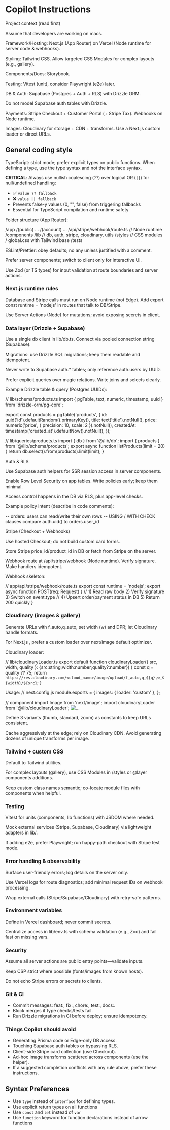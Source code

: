 # Copilot Instructions

Project context (read first)

Assume that developers are working on macs.

Framework/Hosting: Next.js (App Router) on Vercel (Node runtime for server code & webhooks).

Styling: Tailwind CSS. Allow targeted CSS Modules for complex layouts (e.g., gallery).

Components/Docs: Storybook.

Testing: Vitest (unit), consider Playwright (e2e) later.

DB & Auth: Supabase (Postgres + Auth + RLS) with Drizzle ORM.

Do not model Supabase auth tables with Drizzle.

Payments: Stripe Checkout + Customer Portal (+ Stripe Tax). Webhooks on Node runtime.

Images: Cloudinary for storage + CDN + transforms. Use a Next.js custom loader or direct URLs.

## General coding style

TypeScript: strict mode; prefer explicit types on public functions.
When defining a type, use the type syntax and not the interface syntax.

**CRITICAL**: Always use nullish coalescing (`??`) over logical OR (`||`) for null/undefined handling:
- ✅ `value ?? fallback`  
- ❌ `value || fallback`
- Prevents false-y values (0, "", false) from triggering fallbacks
- Essential for TypeScript compilation and runtime safety

Folder structure (App Router):

/app
/(public) ...
/(account) ...
/api/stripe/webhook/route.ts // Node runtime
/components
/lib // db, auth, stripe, cloudinary, utils
/styles // CSS modules / global.css with Tailwind base
/tests

ESLint/Prettier: obey defaults; no any unless justified with a comment.

Prefer server components; switch to client only for interactive UI.

Use Zod (or TS types) for input validation at route boundaries and server actions.

### Next.js runtime rules

Database and Stripe calls must run on Node runtime (not Edge).
Add export const runtime = 'nodejs' in routes that talk to DB/Stripe.

Use Server Actions (Node) for mutations; avoid exposing secrets in client.

### Data layer (Drizzle + Supabase)

Use a single db client in lib/db.ts. Connect via pooled connection string (Supabase).

Migrations: use Drizzle SQL migrations; keep them readable and idempotent.

Never write to Supabase auth.\* tables; only reference auth.users by UUID.

Prefer explicit queries over magic relations. Write joins and selects clearly.

Example Drizzle table & query (Postgres UUIDs):

// lib/schema/products.ts
import { pgTable, text, numeric, timestamp, uuid } from 'drizzle-orm/pg-core';

export const products = pgTable('products', {
id: uuid('id').defaultRandom().primaryKey(),
title: text('title').notNull(),
price: numeric('price', { precision: 10, scale: 2 }).notNull(),
createdAt: timestamp('created_at').defaultNow().notNull(),
});

// lib/queries/products.ts
import { db } from '@/lib/db';
import { products } from '@/lib/schema/products';
export async function listProducts(limit = 20) {
return db.select().from(products).limit(limit);
}

Auth & RLS

Use Supabase auth helpers for SSR session access in server components.

Enable Row Level Security on app tables. Write policies early; keep them minimal.

Access control happens in the DB via RLS, plus app-level checks.

Example policy intent (describe in code comments):

-- orders: users can read/write their own rows
-- USING / WITH CHECK clauses compare auth.uid() to orders.user_id

Stripe (Checkout + Webhooks)

Use hosted Checkout; do not build custom card forms.

Store Stripe price_id/product_id in DB or fetch from Stripe on the server.

Webhook route at /api/stripe/webhook (Node runtime). Verify signature. Make handlers idempotent.

Webhook skeleton:

// app/api/stripe/webhook/route.ts
export const runtime = 'nodejs';
export async function POST(req: Request) {
// 1) Read raw body 2) Verify signature 3) Switch on event.type
// 4) Upsert order/payment status in DB 5) Return 200 quickly
}

### Cloudinary (images & gallery)

Generate URLs with f_auto,q_auto, set width (w) and DPR; let Cloudinary handle formats.

For Next.js <Image>, prefer a custom loader over next/image default optimizer.

Cloudinary loader:

// lib/cloudinaryLoader.ts
export default function cloudinaryLoader({ src, width, quality }: {src:string;width:number;quality?:number}) {
const q = quality ?? 75;
return `https://res.cloudinary.com/<cloud_name>/image/upload/f_auto,q_${q},w_${width}/${src}`;
}

Usage:
// next.config.js
module.exports = {
images: { loader: 'custom' },
};

// component
import Image from 'next/image';
import cloudinaryLoader from '@/lib/cloudinaryLoader';
<Image loader={cloudinaryLoader} src="v123/my-folder/img.jpg" alt="..." width={800} height={600} />

Define 3 variants (thumb, standard, zoom) as constants to keep URLs consistent.

Cache aggressively at the edge; rely on Cloudinary CDN. Avoid generating dozens of unique transforms per image.

### Tailwind + custom CSS

Default to Tailwind utilities.

For complex layouts (gallery), use CSS Modules in /styles or @layer components additions.

Keep custom class names semantic; co-locate module files with components when helpful.

### Testing

Vitest for units (components, lib functions) with JSDOM where needed.

Mock external services (Stripe, Supabase, Cloudinary) via lightweight adapters in lib/.

If adding e2e, prefer Playwright; run happy-path checkout with Stripe test mode.

### Error handling & observability

Surface user-friendly errors; log details on the server only.

Use Vercel logs for route diagnostics; add minimal request IDs on webhook processing.

Wrap external calls (Stripe/Supabase/Cloudinary) with retry-safe patterns.

### Environment variables

Define in Vercel dashboard; never commit secrets.

Centralize access in lib/env.ts with schema validation (e.g., Zod) and fail fast on missing vars.

### Security

Assume all server actions are public entry points—validate inputs.

Keep CSP strict where possible (fonts/images from known hosts).

Do not echo Stripe errors or secrets to clients.

### Git & CI

- Commit messages: feat:, fix:, chore:, test:, docs:.
- Block merges if type checks/tests fail.
- Run Drizzle migrations in CI before deploy; ensure idempotency.

### Things Copilot should avoid

- Generating Prisma code or Edge-only DB access.
- Touching Supabase auth tables or bypassing RLS.
- Client-side Stripe card collection (use Checkout).
- Ad-hoc image transforms scattered across components (use the helper).
- If a suggested completion conflicts with any rule above, prefer these instructions.

## Syntax Preferences

- Use `type` instead of `interface` for defining types.
- Use explicit return types on all functions
- Use `const` and `let` instead of `var`
- Use `function` keyword for function declarations instead of arrow functions

